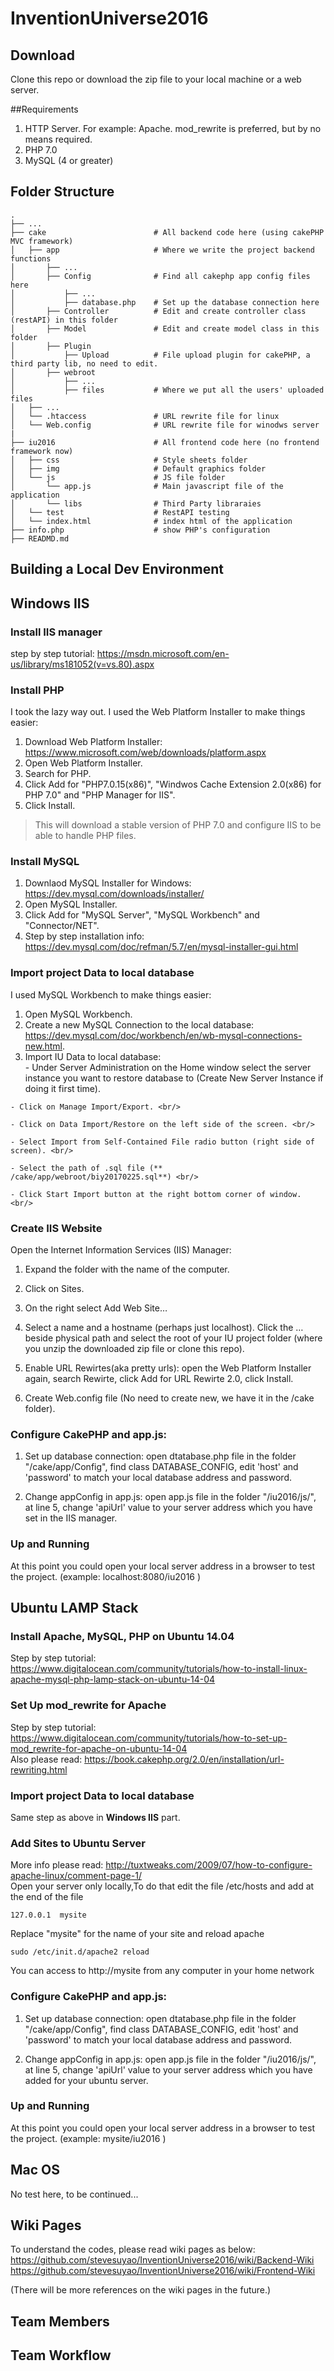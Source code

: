 # InventionUniverse2016
## Download
Clone this repo or download the zip file to your local machine or a web server.

##Requirements
1. HTTP Server. For example: Apache. mod_rewrite is preferred, but by no means required.<br />
2. PHP 7.0 <br />
3. MySQL (4 or greater) <br />

## Folder Structure
    .
    ├── ...
    ├── cake                        # All backend code here (using cakePHP MVC framework)
    │   ├── app                     # Where we write the project backend functions
    │       ├── ... 
    │       ├── Config              # Find all cakephp app config files here  
    │           ├── ...             
    │           ├── database.php    # Set up the database connection here
    │       ├── Controller          # Edit and create controller class (restAPI) in this folder
    │       ├── Model               # Edit and create model class in this folder
    │       ├── Plugin 
    │           ├── Upload          # File upload plugin for cakePHP, a third party lib, no need to edit.
    │       ├── webroot
    │           ├── ...         
    │           ├── files           # Where we put all the users' uploaded files
    │   ├── ...          
    │   └── .htaccess               # URL rewrite file for linux
    │   └── Web.config              # URL rewrite file for winodws server
    |
    ├── iu2016                      # All frontend code here (no frontend framework now)
    │   ├── css                     # Style sheets folder
    │   ├── img                     # Default graphics folder
    │   └── js                      # JS file folder
    │       └── app.js              # Main javascript file of the application
    │       └── libs                # Third Party libraraies
    │   └── test                    # RestAPI testing 
    │   └── index.html              # index html of the application
    ├── info.php                    # show PHP's configuration
    ├── READMD.md                   

## Building a Local Dev Environment
## Windows IIS
### Install IIS manager
step by step tutorial: https://msdn.microsoft.com/en-us/library/ms181052(v=vs.80).aspx

### Install PHP
I took the lazy way out. I used the Web Platform Installer to make things easier: <br/>

  1. Download Web Platform Installer: https://www.microsoft.com/web/downloads/platform.aspx <br/>
  2. Open Web Platform Installer. <br/>
  3. Search for PHP. <br/>
  4. Click Add for "PHP7.0.15(x86)", "Windwos Cache Extension 2.0(x86) for PHP 7.0" and "PHP Manager for IIS". <br/>
  5. Click Install.<br/>

>This will download a stable version of PHP 7.0 and configure IIS to be able to handle PHP files. <br/>

### Install MySQL
  1. Downlaod MySQL Installer for Windows: https://dev.mysql.com/downloads/installer/ <br/>
  2. Open MySQL Installer. <br/>
  3. Click Add for "MySQL Server", "MySQL Workbench" and "Connector/NET". <br/>
  4. Step by step installation info: https://dev.mysql.com/doc/refman/5.7/en/mysql-installer-gui.html <br/>

### Import project Data to local database
I used MySQL Workbench to make things easier: <br/>

  1. Open MySQL Workbench. <br/>
  2. Create a new MySQL Connection to the local database: https://dev.mysql.com/doc/workbench/en/wb-mysql-connections-new.html. <br/>
  3. Import IU Data to local database: <br/>
    - Under Server Administration on the Home window select the server instance you want to restore database to (Create New Server Instance if doing it first time).<br/>
    
    - Click on Manage Import/Export. <br/>
    
    - Click on Data Import/Restore on the left side of the screen. <br/>
    
    - Select Import from Self-Contained File radio button (right side of screen). <br/>
    
    - Select the path of .sql file (** /cake/app/webroot/biy20170225.sql**) <br/>
    
    - Click Start Import button at the right bottom corner of window. <br/>
    
### Create IIS Website
Open the Internet Information Services (IIS) Manager: <br/>

  1. Expand the folder with the name of the computer. <br/>

  2. Click on Sites. <br/>

  3. On the right select Add Web Site…  <br/>

  4. Select a name and a hostname (perhaps just localhost).  Click the … beside physical path and select the root of your IU project folder (where you unzip the downloaded zip file or clone this repo). <br/>

  5. Enable URL Rewirtes(aka pretty urls): open the Web Platform Installer again, search Rewirte, click Add for URL Rewirte 2.0, click Install. <br/>
   
  6. Create Web.config file (No need to create new, we have it in the /cake folder). <br/> 
   
### Configure CakePHP and app.js:
1. Set up database connection: open dtatabase.php file in the folder "/cake/app/Config", find class DATABASE_CONFIG, edit 'host' and 'password' to match your local database address and password. <br/>

2. Change appConfig in app.js: open app.js file in the folder "/iu2016/js/", at line 5, change 'apiUrl' value to your server address which you have set in the IIS manager. <br/>

### Up and Running
At this point you could open your local server address in a browser to test the project. (example: localhost:8080/iu2016 )


## Ubuntu LAMP Stack
### Install Apache, MySQL, PHP on Ubuntu 14.04
Step by step tutorial: https://www.digitalocean.com/community/tutorials/how-to-install-linux-apache-mysql-php-lamp-stack-on-ubuntu-14-04

### Set Up mod_rewrite for Apache 
Step by step tutorial: https://www.digitalocean.com/community/tutorials/how-to-set-up-mod_rewrite-for-apache-on-ubuntu-14-04 <br/>
Also please read: https://book.cakephp.org/2.0/en/installation/url-rewriting.html

### Import project Data to local database
Same step as above in **Windows IIS** part.

### Add Sites to Ubuntu Server
More info please read: http://tuxtweaks.com/2009/07/how-to-configure-apache-linux/comment-page-1/ <br/>
Open your server only locally,To do that edit the file /etc/hosts and add at the end of the file
```
127.0.0.1  mysite
```
Replace "mysite" for the name of your site and reload apache
```
sudo /etc/init.d/apache2 reload
```
You can access to http://mysite from any computer in your home network

### Configure CakePHP and app.js:
1. Set up database connection: open dtatabase.php file in the folder "/cake/app/Config", find class DATABASE_CONFIG, edit 'host' and 'password' to match your local database address and password. <br/>

2. Change appConfig in app.js: open app.js file in the folder "/iu2016/js/", at line 5, change 'apiUrl' value to your server address which you have added for your ubuntu server. <br/>

### Up and Running
At this point you could open your local server address in a browser to test the project. (example: mysite/iu2016 )



## Mac OS 
No test here, to be continued...

## Wiki Pages
To understand the codes, please read wiki pages as below:
https://github.com/stevesuyao/InventionUniverse2016/wiki/Backend-Wiki
https://github.com/stevesuyao/InventionUniverse2016/wiki/Frontend-Wiki

(There will be more references on the wiki pages in the future.)

## Team Members

## Team Workflow
